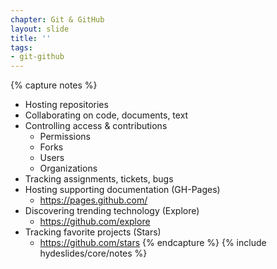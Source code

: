 ```yaml
---
chapter: Git & GitHub
layout: slide
title: ''
tags:
- git-github
---
```


{% capture notes %}
* Hosting repositories
* Collaborating on code, documents, text
* Controlling access & contributions
  * Permissions
  * Forks
  * Users
  * Organizations
* Tracking assignments, tickets, bugs
* Hosting supporting documentation (GH-Pages)
  * https://pages.github.com/
* Discovering trending technology (Explore)
  * https://github.com/explore
* Tracking favorite projects (Stars)
  * https://github.com/stars
{% endcapture %}
{% include hydeslides/core/notes %}
